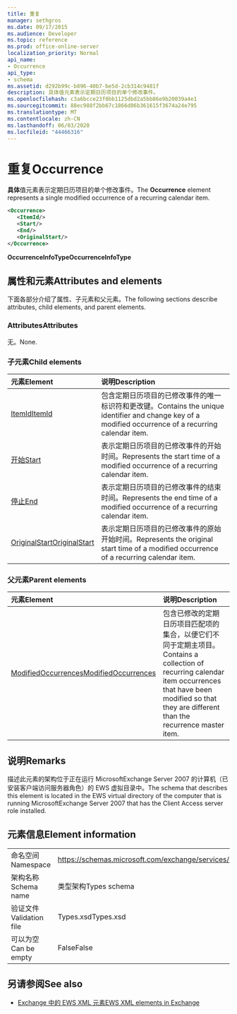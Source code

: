 ```yaml
---
title: 重复
manager: sethgros
ms.date: 09/17/2015
ms.audience: Developer
ms.topic: reference
ms.prod: office-online-server
localization_priority: Normal
api_name:
- Occurrence
api_type:
- schema
ms.assetid: d292b99c-b896-40b7-be5d-2cb314c9481f
description: 具体值元素表示定期日历项目的单个修改事件。
ms.openlocfilehash: c3a6bcce23f0bb1125dbd2a5bb86e9b20039a4e1
ms.sourcegitcommit: 88ec988f2bb67c1866d06b361615f3674a24e795
ms.translationtype: MT
ms.contentlocale: zh-CN
ms.lasthandoff: 06/03/2020
ms.locfileid: "44466316"
---
```

# <a name="occurrence"></a><span data-ttu-id="3b748-103">重复</span><span class="sxs-lookup"><span data-stu-id="3b748-103">Occurrence</span></span>

<span data-ttu-id="3b748-104">**具体**值元素表示定期日历项目的单个修改事件。</span><span class="sxs-lookup"><span data-stu-id="3b748-104">The **Occurrence** element represents a single modified occurrence of a recurring calendar item.</span></span> 
  
```xml
<Occurrence>
   <ItemId/>
   <Start/>
   <End/>
   <OriginalStart/>
</Occurrence>
```

<span data-ttu-id="3b748-105">**OccurrenceInfoType**</span><span class="sxs-lookup"><span data-stu-id="3b748-105">**OccurrenceInfoType**</span></span>

## <a name="attributes-and-elements"></a><span data-ttu-id="3b748-106">属性和元素</span><span class="sxs-lookup"><span data-stu-id="3b748-106">Attributes and elements</span></span>

<span data-ttu-id="3b748-107">下面各部分介绍了属性、子元素和父元素。</span><span class="sxs-lookup"><span data-stu-id="3b748-107">The following sections describe attributes, child elements, and parent elements.</span></span>
  
### <a name="attributes"></a><span data-ttu-id="3b748-108">Attributes</span><span class="sxs-lookup"><span data-stu-id="3b748-108">Attributes</span></span>

<span data-ttu-id="3b748-109">无。</span><span class="sxs-lookup"><span data-stu-id="3b748-109">None.</span></span>
  
### <a name="child-elements"></a><span data-ttu-id="3b748-110">子元素</span><span class="sxs-lookup"><span data-stu-id="3b748-110">Child elements</span></span>

|<span data-ttu-id="3b748-111">**元素**</span><span class="sxs-lookup"><span data-stu-id="3b748-111">**Element**</span></span>|<span data-ttu-id="3b748-112">**说明**</span><span class="sxs-lookup"><span data-stu-id="3b748-112">**Description**</span></span>|
|:-----|:-----|
|[<span data-ttu-id="3b748-113">ItemId</span><span class="sxs-lookup"><span data-stu-id="3b748-113">ItemId</span></span>](itemid.md) <br/> |<span data-ttu-id="3b748-114">包含定期日历项目的已修改事件的唯一标识符和更改键。</span><span class="sxs-lookup"><span data-stu-id="3b748-114">Contains the unique identifier and change key of a modified occurrence of a recurring calendar item.</span></span>  <br/> |
|[<span data-ttu-id="3b748-115">开始</span><span class="sxs-lookup"><span data-stu-id="3b748-115">Start</span></span>](start.md) <br/> |<span data-ttu-id="3b748-116">表示定期日历项目的已修改事件的开始时间。</span><span class="sxs-lookup"><span data-stu-id="3b748-116">Represents the start time of a modified occurrence of a recurring calendar item.</span></span>  <br/> |
|[<span data-ttu-id="3b748-117">停止</span><span class="sxs-lookup"><span data-stu-id="3b748-117">End </span></span>](end-ex15websvcsotherref.md) <br/> |<span data-ttu-id="3b748-118">表示定期日历项目的已修改事件的结束时间。</span><span class="sxs-lookup"><span data-stu-id="3b748-118">Represents the end time of a modified occurrence of a recurring calendar item.</span></span>  <br/> |
|[<span data-ttu-id="3b748-119">OriginalStart</span><span class="sxs-lookup"><span data-stu-id="3b748-119">OriginalStart</span></span>](originalstart.md) <br/> |<span data-ttu-id="3b748-120">表示定期日历项目的已修改事件的原始开始时间。</span><span class="sxs-lookup"><span data-stu-id="3b748-120">Represents the original start time of a modified occurrence of a recurring calendar item.</span></span>  <br/> |
   
### <a name="parent-elements"></a><span data-ttu-id="3b748-121">父元素</span><span class="sxs-lookup"><span data-stu-id="3b748-121">Parent elements</span></span>

|<span data-ttu-id="3b748-122">**元素**</span><span class="sxs-lookup"><span data-stu-id="3b748-122">**Element**</span></span>|<span data-ttu-id="3b748-123">**说明**</span><span class="sxs-lookup"><span data-stu-id="3b748-123">**Description**</span></span>|
|:-----|:-----|
|[<span data-ttu-id="3b748-124">ModifiedOccurrences</span><span class="sxs-lookup"><span data-stu-id="3b748-124">ModifiedOccurrences</span></span>](modifiedoccurrences.md) <br/> |<span data-ttu-id="3b748-125">包含已修改的定期日历项目匹配项的集合，以便它们不同于定期主项目。</span><span class="sxs-lookup"><span data-stu-id="3b748-125">Contains a collection of recurring calendar item occurrences that have been modified so that they are different than the recurrence master item.</span></span>  <br/> |
   
## <a name="remarks"></a><span data-ttu-id="3b748-126">说明</span><span class="sxs-lookup"><span data-stu-id="3b748-126">Remarks</span></span>

<span data-ttu-id="3b748-127">描述此元素的架构位于正在运行 MicrosoftExchange Server 2007 的计算机（已安装客户端访问服务器角色）的 EWS 虚拟目录中。</span><span class="sxs-lookup"><span data-stu-id="3b748-127">The schema that describes this element is located in the EWS virtual directory of the computer that is running MicrosoftExchange Server 2007 that has the Client Access server role installed.</span></span>
  
## <a name="element-information"></a><span data-ttu-id="3b748-128">元素信息</span><span class="sxs-lookup"><span data-stu-id="3b748-128">Element information</span></span>

|||
|:-----|:-----|
|<span data-ttu-id="3b748-129">命名空间</span><span class="sxs-lookup"><span data-stu-id="3b748-129">Namespace</span></span>  <br/> |https://schemas.microsoft.com/exchange/services/2006/types  <br/> |
|<span data-ttu-id="3b748-130">架构名称</span><span class="sxs-lookup"><span data-stu-id="3b748-130">Schema name</span></span>  <br/> |<span data-ttu-id="3b748-131">类型架构</span><span class="sxs-lookup"><span data-stu-id="3b748-131">Types schema</span></span>  <br/> |
|<span data-ttu-id="3b748-132">验证文件</span><span class="sxs-lookup"><span data-stu-id="3b748-132">Validation file</span></span>  <br/> |<span data-ttu-id="3b748-133">Types.xsd</span><span class="sxs-lookup"><span data-stu-id="3b748-133">Types.xsd</span></span>  <br/> |
|<span data-ttu-id="3b748-134">可以为空</span><span class="sxs-lookup"><span data-stu-id="3b748-134">Can be empty</span></span>  <br/> |<span data-ttu-id="3b748-135">False</span><span class="sxs-lookup"><span data-stu-id="3b748-135">False</span></span>  <br/> |
   
## <a name="see-also"></a><span data-ttu-id="3b748-136">另请参阅</span><span class="sxs-lookup"><span data-stu-id="3b748-136">See also</span></span>

- [<span data-ttu-id="3b748-137">Exchange 中的 EWS XML 元素</span><span class="sxs-lookup"><span data-stu-id="3b748-137">EWS XML elements in Exchange</span></span>](ews-xml-elements-in-exchange.md)

